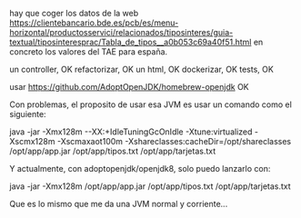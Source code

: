hay que coger los datos de la web https://clientebancario.bde.es/pcb/es/menu-horizontal/productosservici/relacionados/tiposinteres/guia-textual/tiposinteresprac/Tabla_de_tipos__a0b053c69a40f51.html
en concreto los valores del TAE para españa.

un controller, OK
refactorizar, OK
un html, OK
dockerizar, OK
tests, OK

usar https://github.com/AdoptOpenJDK/homebrew-openjdk OK

Con problemas, el proposito de usar esa JVM es usar un comando como el siguiente:


java -jar -Xmx128m 
          --XX:+IdleTuningGcOnIdle 
          -Xtune:virtualized 
          -Xscmx128m 
          -Xscmaxaot100m 
          -Xshareclasses:cacheDir=/opt/shareclasses 
          /opt/app/app.jar 
          /opt/app/tipos.txt 
          /opt/app/tarjetas.txt

Y actualmente, con adoptopenjdk/openjdk8, solo puedo lanzarlo con:

java -jar -Xmx128m 
          /opt/app/app.jar 
          /opt/app/tipos.txt 
          /opt/app/tarjetas.txt

Que es lo mismo que me da una JVM normal y corriente...